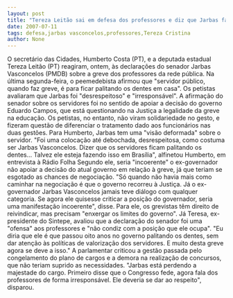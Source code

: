 ```yaml
---
layout: post
title: "Tereza Leitão sai em defesa dos professores e diz que Jarbas faltou com respeito"
date: 2007-07-11
tags: defesa,jarbas vasconcelos,professores,Tereza Cristina
author: None
---
```

O secret&aacute;rio das Cidades, Humberto Costa (PT), e a deputada estadual Tereza Leit&atilde;o (PT) reagiram, ontem, &agrave;s declara&ccedil;&otilde;es do senador Jarbas Vasconcelos (PMDB) sobre a greve dos professores da rede p&uacute;blica. Na &uacute;ltima segunda-feira, o peemedebista afirmou que &quot;servidor p&uacute;blico, quando faz greve, &eacute; para ficar palitando os dentes em casa&quot;. Os petistas avaliaram que Jarbas foi &quot;desrespeitoso&quot; e &quot;irrespons&aacute;vel&quot;. 
A afirma&ccedil;&atilde;o do senador sobre os servidores foi no sentido de apoiar a decis&atilde;o do governo Eduardo Campos, que est&aacute; questionando na Justi&ccedil;a a legalidade da greve na educa&ccedil;&atilde;o. Os petistas, no entanto, n&atilde;o viram solidariedade no gesto, e fizeram quest&atilde;o de diferenciar o tratamento dado aos funcion&aacute;rios nas duas gest&otilde;es. Para Humberto, Jarbas tem uma &quot;vis&atilde;o deformada&quot; sobre o servidor. &quot;Foi uma coloca&ccedil;&atilde;o at&eacute; debochada, desrespeitosa, como costuma ser Jarbas Vasconcelos. Dizer que os servidores ficam palitando os dentes... Talvez ele esteja fazendo isso em Bras&iacute;lia&quot;, alfinetou Humberto, em entrevista &agrave; R&aacute;dio Folha 
Segundo ele, seria &quot;incoerente&quot; o ex-governador n&atilde;o apoiar a decis&atilde;o do atual governo em rela&ccedil;&atilde;o &agrave; greve, j&aacute; que teriam se esgotado as chances de negocia&ccedil;&atilde;o. &quot;S&oacute; quando n&atilde;o havia mais como caminhar na negocia&ccedil;&atilde;o &eacute; que o governo recorreu &agrave; Justi&ccedil;a. J&aacute; o ex-governador Jarbas Vasconcelos jamais teve di&aacute;logo com qualquer categoria. Se agora ele quisesse criticar a posi&ccedil;&atilde;o do governador, seria uma manifesta&ccedil;&atilde;o incoerente&quot;, disse. Para ele, os grevistas t&ecirc;m direito de reivindicar, mas precisam &quot;enxergar os limites do governo&quot;. 
J&aacute; Teresa, ex-presidente do Sintepe, avaliou que a declara&ccedil;&atilde;o do senador foi uma &quot;ofensa&quot; aos professores e &quot;n&atilde;o condiz com a posi&ccedil;&atilde;o que ele ocupa&quot;. &quot;Eu diria que ele &eacute; que passou oito anos no governo palitando os dentes, sem dar aten&ccedil;&atilde;o &agrave;s pol&iacute;ticas de valoriza&ccedil;&atilde;o dos servidores. E muito desta greve agora se deve a isso.&quot; A parlamentar criticou a gest&atilde;o passada pelo congelamento do plano de cargos e a demora na realiza&ccedil;&atilde;o de concursos, que n&atilde;o teriam suprido as necessidades. &quot;Jarbas est&aacute; perdendo a majestade do cargo. Primeiro disse que o Congresso fede, agora fala dos professores de forma irrespons&aacute;vel. Ele deveria se dar ao respeito&quot;, disparou. 